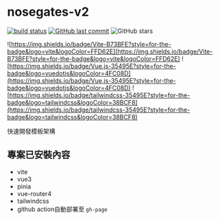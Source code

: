 # nosegates-v2
[![build status](https://github.com/connectshark/nosegates-v2/actions/workflows/deploy.yml/badge.svg?branch=main)](https://github.com/connectshark/nosegates-v2/actions/workflows/deploy.yml)
[![GitHub last commit](https://img.shields.io/github/last-commit/connectshark/nosegates-v2.svg?style=flat)](https://github.com/connectshark/nosegates-v2)
![GitHub stars](https://img.shields.io/github/stars/connectshark/nosegates-v2.svg?style=social&label=Stars&style=plastic)


![https://img.shields.io/badge/Vite-B73BFE?style=for-the-badge&logo=vite&logoColor=FFD62E](https://img.shields.io/badge/Vite-B73BFE?style=for-the-badge&logo=vite&logoColor=FFD62E)
![https://img.shields.io/badge/Vue.js-35495E?style=for-the-badge&logo=vuedotjs&logoColor=4FC08D](https://img.shields.io/badge/Vue.js-35495E?style=for-the-badge&logo=vuedotjs&logoColor=4FC08D)
![https://img.shields.io/badge/tailwindcss-35495E?style=for-the-badge&logo=tailwindcss&logoColor=38BCF8](https://img.shields.io/badge/tailwindcss-35495E?style=for-the-badge&logo=tailwindcss&logoColor=38BCF8)

快速開發模板架構

## 專案已安裝內容

- vite
- vue3
- pinia
- vue-router4
- tailwindcss
- github action自動部署至 `gh-page`